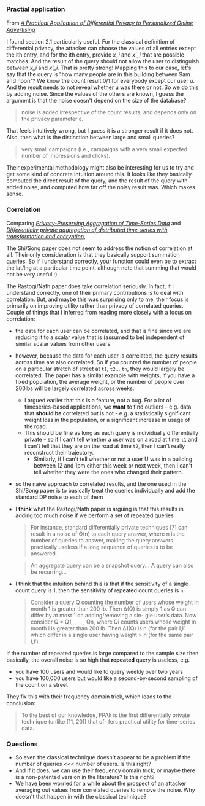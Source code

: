 ### Practial application ###

From [_A Practical Application of Diﬀerential Privacy to Personalized Online Advertising_](https://eprint.iacr.org/2011/152.pdf?fbclid=IwAR2EC4Gz0rjVv_-XCsEAiFcmp4XN_7vwU9PyL1H3RlAdoBN0Pm-nQnSZBkM)

I found section 2.1 particularly useful. For the classical definition of differential privacy, the attacker can choose the values of all entries except the ith entry, and for the ith entry, provide _x_i_ and _x'\_i_ that are possible matches. And the result of the query should not allow the user to distinguish between _x_i_ and _x'\_i_. That is pretty strong!
Mapping this to our case, let's say that the query is "how many people are in this building between 9am and noon"? We know the count result 0/1 for everybody except our user u. And the result needs to not reveal whether u was there or not. So we do this by adding noise.
Since the values of the others are known, I guess the argument is that the noise doesn't depend on the size of the database? 

> noise is added irrespective of the count results, and depends only on the privacy parameter ε.

That feels intuitively wrong, but I guess it is a stronger result if it does not. Also, then what is the distinction between large and small queries?

> very small campaigns (i.e., campaigns with a very small expected number of impressions and clicks). 

Their experimental methodology might also be interesting for us to try and get some kind of concrete intuition around this. It looks like they basically computed the direct result of the query, and the result of the query with added noise, and computed how far off the noisy result was. Which makes sense.

### Correlation ###

Comparing [_Privacy-Preserving Aggregation of Time-Series Data_](https://ssltest.cs.umd.edu/~elaine/docs/ndss2011.pdf) and [_Differentially private aggregation of distributed time-series with transformation and encryption_](http://dl.acm.org/citation.cfm?id=1807247),

The Shi/Song paper does not seem to address the notion of correlation at all. Their only consideration is that they basically support summation queries. So if I understand correctly, your function could even be to extract the lat/lng at a particular time point, although note that summing that would not be very useful :)


The Rastogi/Nath paper does take correlation seriously. In fact, if I understand correctly, one of their primary contributions is to deal with correlation. But, and maybe this was surprising only to me, their focus is primarily on improving utility rather than privacy of correlated queries.
Couple of things that I inferred from reading more closely with a focus on correlation:
- the data for each user can be correlated, and that is fine since we are reducing it to a scalar value that is (assumed to be) independent of similar scalar values from other users
- however, because the data for each user is correlated, the query results across time are also correlated. So if you counted the number of people on a particular stretch of street at `t1`, `t2`... `tn`, they would largely be correlated. The paper has a similar example with weights, if you have a fixed population, the average weight, or the number of people over 200lbs will be largely correlated across weeks.
   - I argued earlier that this is a feature, not a bug. For a lot of timeseries-based applications, we **want** to find outliers - e.g. data that **should be** correlated but is not - e.g. a statistically significant weight loss in the population, or a significant increase in usage of the road.
   - This should be fine as long as each query is individually differentially private - so if I can't tell whether a user was on a road at time `t1` and I can't tell that they are on the road at time `t2`, then I can't really reconstruct their trajectory.
     - Similarly, if I can't tell whether or not a user U was in a building between 12 and 1pm either this week or next week, then I can't tell whether they were the ones who changed their pattern.
- so the naive approach to correlated results, and the one used in the Shi/Song paper is to basically treat the queries individually and add the standard DP noise to each of them
- I **think** what the Rastogi/Nath paper is arguing is that this results in adding too much noise if we perform a set of repeated queries

    > For instance, standard differentially private techniques [7] can result in a noise of Θ(n) to each query answer, where n is the number of queries to answer, making the query answers practically useless if a long sequence of queries is to be answered.
    
    > An aggregate query can be a snapshot query... A query can also be recurring...
    
- I think that the intuition behind this is that if the sensitivity of a single count query is 1, then the sensitivity of repeated count queries is `n`.

    > Consider a query Q counting the number of users whose weight in month 1 is greater than 200 lb. Then ∆(Q) is simply 1 as Q can differ by at most 1 on adding/removing a sin- gle user’s data. Now consider Q = Q1, . . . , Qn, where Qi counts users whose weight in month i is greater than 200 lb. Then ∆1(Q) is n (for the pair I,I′ which differ in a single user having weight >
n (for the same pair I,I′).

If the number of repeated queries is large compared to the sample size  then basically, the overall noise is so high that **repeated** query is useless, e.g.
- you have 100 users and would like to query weekly over two years
- you have 100,000 users but would like a second-by-second sampling of the count on a street

They fix this with their frequency domain trick, which leads to the conclusion:

> To the best of our knowledge, FPAk is the first differentially private technique (unlike [11, 20]) that of- fers practical utility for time-series data.

### Questions ###

- So even the classical technique doesn't appear to be a problem if the number of queries <<< number of users. Is this right?
- And if it does, we can use their frequency domain trick, or maybe there is a non-patented version in the literature? Is this right?
- We have been worried for a while about the prospect of an attacker averaging out values from correlated queries to remove the noise. Why doesn't that happen in with the classical technique?


